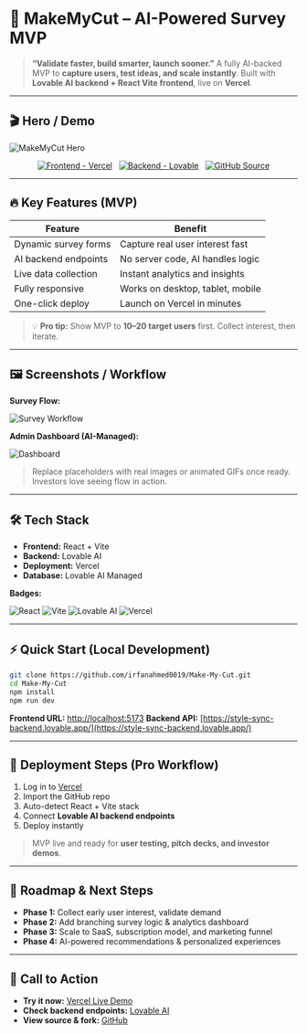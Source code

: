 # 🚀 MakeMyCut – AI-Powered Survey MVP

> **“Validate faster, build smarter, launch sooner.”**
> A fully AI-backed MVP to **capture users, test ideas, and scale instantly**. Built with **Lovable AI backend + React Vite frontend**, live on **Vercel**.

---

## 🎬 Hero / Demo

![MakeMyCut Hero](https://v0-booking-ui-redesign.vercel.app/)

<div align="center">

[![Frontend - Vercel](https://img.shields.io/badge/Frontend-Vercel-000000?style=for-the-badge\&logo=vercel)](https://v0-booking-ui-redesign.vercel.app/)  
[![Backend - Lovable](https://img.shields.io/badge/Backend-Lovable-0f9d58?style=for-the-badge\&logo=ai)](https://style-sync-backend.lovable.app/)  
[![GitHub Source](https://img.shields.io/badge/Source-GitHub-181717?style=for-the-badge\&logo=github)](https://irfanahmed0019.github.io/Make-My-Cut/)

</div>

---

## 🔥 Key Features (MVP)

| Feature              | Benefit                          |
| -------------------- | -------------------------------- |
| Dynamic survey forms | Capture real user interest fast  |
| AI backend endpoints | No server code, AI handles logic |
| Live data collection | Instant analytics and insights   |
| Fully responsive     | Works on desktop, tablet, mobile |
| One-click deploy     | Launch on Vercel in minutes      |

> 💡 **Pro tip:** Show MVP to **10–20 target users** first. Collect interest, then iterate.

---

## 🖼 Screenshots / Workflow

**Survey Flow:**

![Survey Workflow](https://via.placeholder.com/800x400.png?text=Survey+Workflow)

**Admin Dashboard (AI-Managed):**

![Dashboard](https://via.placeholder.com/800x400.png?text=Dashboard+Preview)

> Replace placeholders with real images or animated GIFs once ready. Investors love seeing flow in action.

---

## 🛠 Tech Stack

* **Frontend:** React + Vite
* **Backend:** Lovable AI
* **Deployment:** Vercel
* **Database:** Lovable AI Managed

**Badges:**

![React](https://img.shields.io/badge/React-20232A?style=flat-square\&logo=react)
![Vite](https://img.shields.io/badge/Vite-646CFF?style=flat-square\&logo=vite)
![Lovable AI](https://img.shields.io/badge/Lovable-AI-0f9d58?style=flat-square\&logo=ai)
![Vercel](https://img.shields.io/badge/Vercel-000000?style=flat-square\&logo=vercel)

---

## ⚡ Quick Start (Local Development)

```bash
git clone https://github.com/irfanahmed0019/Make-My-Cut.git
cd Make-My-Cut
npm install
npm run dev
```

**Frontend URL:** [http://localhost:5173](http://localhost:5173)
**Backend API:** [https://style-sync-backend.lovable.app/](https://style-sync-backend.lovable.app/)

---

## 🚀 Deployment Steps (Pro Workflow)

1. Log in to [Vercel](https://vercel.com)
2. Import the GitHub repo
3. Auto-detect React + Vite stack
4. Connect **Lovable AI backend endpoints**
5. Deploy instantly

> MVP live and ready for **user testing, pitch decks, and investor demos**.

---

## 🎯 Roadmap & Next Steps

* **Phase 1:** Collect early user interest, validate demand
* **Phase 2:** Add branching survey logic & analytics dashboard
* **Phase 3:** Scale to SaaS, subscription model, and marketing funnel
* **Phase 4:** AI-powered recommendations & personalized experiences

---

## 💌 Call to Action

* **Try it now:** [Vercel Live Demo](https://v0-booking-ui-redesign.vercel.app/)
* **Check backend endpoints:** [Lovable AI](https://style-sync-backend.lovable.app/)
* **View source & fork:** [GitHub](https://irfanahmed0019.github.io/Make-My-Cut/)

